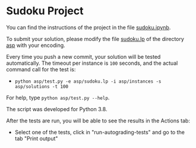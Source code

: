 # Sudoku Project

You can find the instructions of the project in the file [sudoku.ipynb](sudoku.ipynb).

To submit your solution, please modify the file [sudoku.lp](asp/sudoku.lp) of the directory [asp](asp) with your encoding.

Every time you push a new commit, your solution will be tested automatically.
The timeout per instance is `100` seconds, and
the actual command call for the test is:
* ``python asp/test.py -e asp/sudoku.lp -i asp/instances -s asp/solutions -t 100``

For help, type `python asp/test.py --help`.

The script was developed for Python 3.8.

After the tests are run, you will be able to see the results in the Actions tab:
* Select one of the tests, click in "run-autograding-tests" and go to the tab "Print output"
